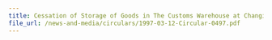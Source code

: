 ```yaml
---
title: Cessation of Storage of Goods in The Customs Warehouse at Changi Airfreight Centre
file_url: /news-and-media/circulars/1997-03-12-Circular-0497.pdf
---
```


